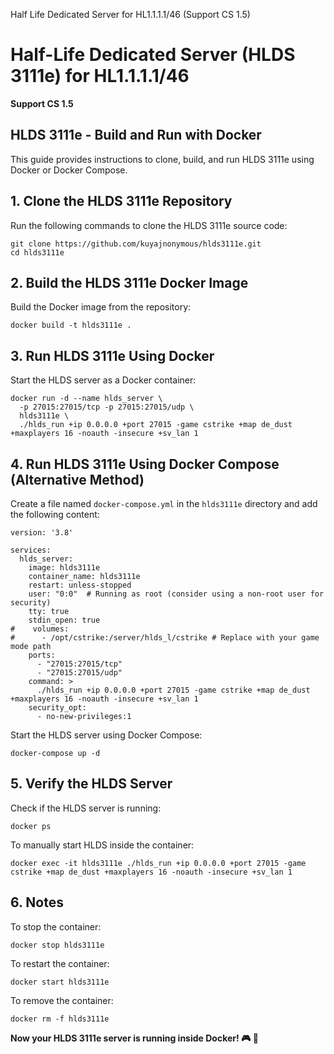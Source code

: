 Half Life Dedicated Server for HL1.1.1.1/46 (Support CS 1.5)

<html lang="en">
<body>

<div class="container">

<h1>Half-Life Dedicated Server (HLDS 3111e) for HL1.1.1.1/46</h1>
<p><strong>Support CS 1.5</strong></p>

<h2>HLDS 3111e - Build and Run with Docker</h2>
<p>This guide provides instructions to clone, build, and run HLDS 3111e using Docker or Docker Compose.</p>

<h2>1. Clone the HLDS 3111e Repository</h2>
<p>Run the following commands to clone the HLDS 3111e source code:</p>
<pre><code>git clone https://github.com/kuyajnonymous/hlds3111e.git
cd hlds3111e
</code></pre>

<h2>2. Build the HLDS 3111e Docker Image</h2>
<p>Build the Docker image from the repository:</p>
<pre><code>docker build -t hlds3111e .
</code></pre>

<h2>3. Run HLDS 3111e Using Docker</h2>
<p>Start the HLDS server as a Docker container:</p>
<pre><code>docker run -d --name hlds_server \
  -p 27015:27015/tcp -p 27015:27015/udp \
  hlds3111e \
  ./hlds_run +ip 0.0.0.0 +port 27015 -game cstrike +map de_dust +maxplayers 16 -noauth -insecure +sv_lan 1
</code></pre>

<h2>4. Run HLDS 3111e Using Docker Compose (Alternative Method)</h2>
<p>Create a file named <code>docker-compose.yml</code> in the <code>hlds3111e</code> directory and add the following content:</p>

<pre><code>version: '3.8'

services:
  hlds_server:
    image: hlds3111e
    container_name: hlds3111e
    restart: unless-stopped
    user: "0:0"  # Running as root (consider using a non-root user for security)
    tty: true
    stdin_open: true
#    volumes:
#      - /opt/cstrike:/server/hlds_l/cstrike # Replace with your game mode path
    ports:
      - "27015:27015/tcp"
      - "27015:27015/udp"
    command: >
      ./hlds_run +ip 0.0.0.0 +port 27015 -game cstrike +map de_dust +maxplayers 16 -noauth -insecure +sv_lan 1
    security_opt:
      - no-new-privileges:1
</code></pre>

<p>Start the HLDS server using Docker Compose:</p>
<pre><code>docker-compose up -d
</code></pre>

<h2>5. Verify the HLDS Server</h2>
<p>Check if the HLDS server is running:</p>
<pre><code>docker ps
</code></pre>

<p>To manually start HLDS inside the container:</p>
<pre><code>docker exec -it hlds3111e ./hlds_run +ip 0.0.0.0 +port 27015 -game cstrike +map de_dust +maxplayers 16 -noauth -insecure +sv_lan 1
</code></pre>

<h2>6. Notes</h2>
<p>To stop the container:</p>
<pre><code>docker stop hlds3111e
</code></pre>

<p>To restart the container:</p>
<pre><code>docker start hlds3111e
</code></pre>

<p>To remove the container:</p>
<pre><code>docker rm -f hlds3111e
</code></pre>

<div class="note">
    <strong>Now your HLDS 3111e server is running inside Docker! 🎮 🚀</strong>
</div>

</div>

</body>
</html>

